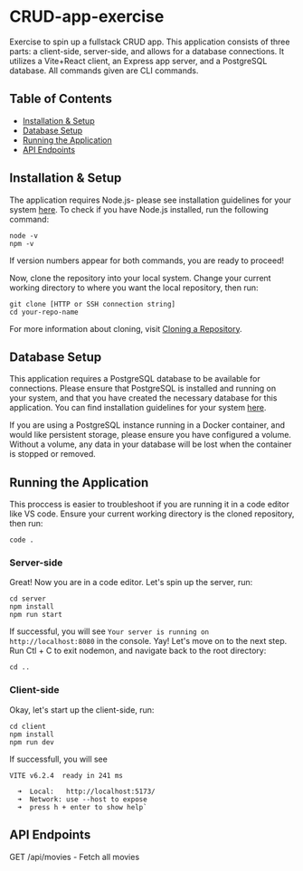 # CRUD-app-exercise
Exercise to spin up a fullstack CRUD app.
This application consists of three parts: a client-side, server-side, and allows for a database connections.
It utilizes a Vite+React client, an Express app server, and a PostgreSQL database. All commands given are CLI commands.

## Table of Contents
- [Installation & Setup](#installation--setup)
- [Database Setup](#database-setup)
- [Running the Application](#running-the-application)
- [API Endpoints](#api-endpoints)

## Installation & Setup
The application requires Node.js- please see installation guidelines for your system [here](https://nodejs.org/en/download).
To check if you have Node.js installed, run the following command:
```
node -v
npm -v
```
If version numbers appear for both commands, you are ready to proceed!

Now, clone the repository into your local system. Change your current working directory to where you want the local repository, then run:
```
git clone [HTTP or SSH connection string]
cd your-repo-name
```
For more information about cloning, visit [Cloning a Repository](https://docs.github.com/en/repositories/creating-and-managing-repositories/cloning-a-repository).

## Database Setup
This application requires a PostgreSQL database to be available for connections. Please ensure that PostgreSQL is installed and running on your system, and that you have created the necessary database for this application. You can find installation guidelines for your system [here](https://www.postgresql.org/download/).

If you are using a PostgreSQL instance running in a Docker container, and would like persistent storage, please ensure you have configured a volume. Without a volume, any data in your database will be lost when the container is stopped or removed.

## Running the Application
This proccess is easier to troubleshoot if you are running it in a code editor like VS code. Ensure your current working directory is the cloned repository, then run:
```
code .
```
### Server-side
Great! Now you are in a code editor. Let's spin up the server, run:
```
cd server
npm install
npm run start
```
If successful, you will see `Your server is running on http://localhost:8080` in the console.
Yay! Let's move on to the next step. Run Ctl + C to exit nodemon, and navigate back to the root directory:
```
cd ..
```

### Client-side
Okay, let's start up the client-side, run:
```
cd client
npm install
npm run dev
```
If successfull, you will see

```
VITE v6.2.4  ready in 241 ms

  ➜  Local:   http://localhost:5173/
  ➜  Network: use --host to expose
  ➜  press h + enter to show help`
```

## API Endpoints
GET /api/movies - Fetch all movies